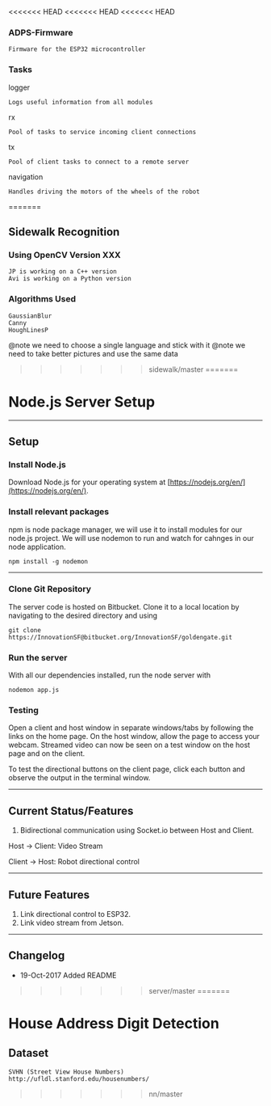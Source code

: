 <<<<<<< HEAD
<<<<<<< HEAD
<<<<<<< HEAD
### ADPS-Firmware

    Firmware for the ESP32 microcontroller

### Tasks

logger

    Logs useful information from all modules

rx

    Pool of tasks to service incoming client connections
    
tx

    Pool of client tasks to connect to a remote server

navigation

    Handles driving the motors of the wheels of the robot
=======
## Sidewalk Recognition

### Using OpenCV Version XXX
    JP is working on a C++ version
    Avi is working on a Python version

### Algorithms Used
    GaussianBlur
    Canny
    HoughLinesP

@note we need to choose a single language and stick with it
@note we need to take better pictures and use the same data
>>>>>>> sidewalk/master
=======
# Node.js Server Setup

----
## Setup

### Install Node.js
Download Node.js for your operating system at [https://nodejs.org/en/](https://nodejs.org/en/). 

### Install relevant packages

npm is node package manager, we will use it to install modules for our node.js project. We will use nodemon to run and watch for cahnges in our node application.

    npm install -g nodemon


----
### Clone Git Repository

The server code is hosted on Bitbucket. Clone it to a local location by navigating to the desired directory and using

    git clone https://InnovationSF@bitbucket.org/InnovationSF/goldengate.git

### Run the server

With all our dependencies installed, run the node server with 

    nodemon app.js

### Testing

Open a client and host window in separate windows/tabs by following the links on the home page. On the host window, allow the page to access your webcam. Streamed video can now be seen on a test window on the host page and on the client.

To test the directional buttons on the client page, click each button and observe the output in the terminal window.

----
## Current Status/Features

1. Bidirectional communication using Socket.io between Host and Client. 

Host -> Client: Video Stream

Client -> Host: Robot directional control

----
## Future Features

1. Link directional control to ESP32.
2. Link video stream from Jetson.

----
## Changelog
* 19-Oct-2017 Added README
>>>>>>> server/master
=======
# House Address Digit Detection

## Dataset
    SVHN (Street View House Numbers)
    http://ufldl.stanford.edu/housenumbers/
>>>>>>> nn/master
